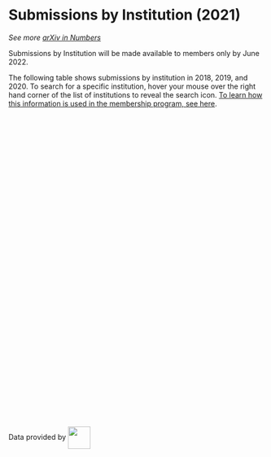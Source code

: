 # Submissions by Institution (2021)

_See more [arXiv in Numbers](/about/reports/2021_usage.md)_

Submissions by Institution will be made available to members only by June 2022.

The following table shows submissions by institution in 2018, 2019, and 2020. To search for a specific institution, hover your mouse over the right hand corner of the list of institutions to reveal the search icon. [To learn how this information is used in the membership program, see here](/about/membership.md).


<script type='text/javascript' src='https://tableau.cornell.edu/javascripts/api/viz_v1.js'></script>
<div class='tableauPlaceholder' style='width: 842px; height: 599px;'>
  <object class='tableauViz' width='842' height='599' style='display:none;'>
  <param name='host_url' value='https%3A%2F%2Ftableau.cornell.edu%2F' />
  <param name='embed_code_version' value='3' />
  <param name='site_root' value='&#47;t&#47;PublicContent' />
  <param name='name' value='submissions22&#47;AverageAnnualSubmissions2019-2021' />
  <param name='tabs' value='no' />
  <param name='toolbar' value='yes' />
  <param name='showAppBanner' value='false' />
  </object>
</div>

Data provided by
<img width="44" style="vertical-align:middle" src='https://arxiv.org/scopus.png'/>
